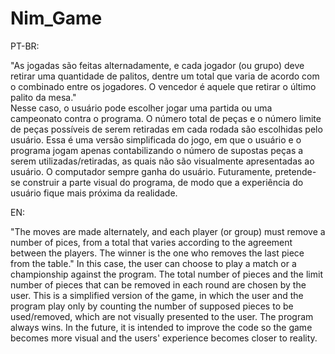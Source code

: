 # Nim_Game

PT-BR:

"As jogadas são feitas alternadamente, e cada jogador (ou grupo) deve retirar uma quantidade de palitos, dentre um total que varia de acordo com o combinado entre os jogadores. O vencedor é aquele que retirar o último palito da mesa."  
Nesse caso, o usuário pode escolher jogar uma partida ou uma campeonato contra o programa. O número total de peças e o número limite de peças possíveis de serem retiradas em cada rodada são escolhidas pelo usuário.
Essa é uma versão simplificada do jogo, em que o usuário e o programa jogam apenas contabilizando o número de supostas peças a serem utilizadas/retiradas, as quais não são visualmente apresentadas ao usuário. O computador sempre ganha do usuário. 
Futuramente, pretende-se construir a parte visual do programa, de modo que a experiência do usuário fique mais próxima da realidade.


EN:

"The moves are made alternately, and each player (or group) must remove a number of pices, from a total that varies according to the agreement between the players. The winner is the one who removes the last piece from the table."
In this case, the user can choose to play a match or a championship against the program. The total number of pieces and the limit number of pieces that can be removed in each round are chosen by the user.
This is a simplified version of the game, in which the user and the program play only by counting the number of supposed pieces to be used/removed, which are not visually presented to the user. The program always wins. 
In the future, it is intended to improve the code so the game becomes more visual and the users' experience becomes closer to reality. 
